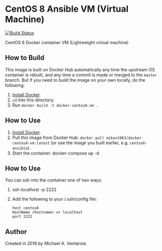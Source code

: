 # CentOS 8 Ansible VM (Virtual Machine)

[![Build Status](https://travis-ci.org/mikev1963/docker-centos8-vm.svg?branch=master)](https://travis-ci.org/mikev1963/docker-centos8-vm)

CentOS 6 Docker container VM (Lightweight virtual machine)

## How to Build

This image is built on Docker Hub automatically any time the upstream OS container is rebuilt, and any time a commit is made or merged to the `master` branch. But if you need to build the image on your own locally, do the following:

  1. [Install Docker](https://docs.docker.com/engine/installation/).
  2. `cd` into this directory.
  3. Run `docker build -t docker-centos8-vm .`

## How to Use

  1. [Install Docker](https://docs.docker.com/engine/installation/).
  2. Pull this image from Docker Hub: `docker pull mikev1963/docker-centos8-vm:latest` (or use the image you built earlier, e.g. `centos6-ansible`).
  4. Start the container:
     docker-compose up -d

## How to Use

You can ssh into the container one of two ways:
  1. ssh localhost -p 2222
  2. Add the following to your <userid>/.ssh/config file:

     ```
     host centos8
     HostName <hostname> or localhost
     port 2222
     ```

## Author

Created in 2016 by Michael A. Ventarola
